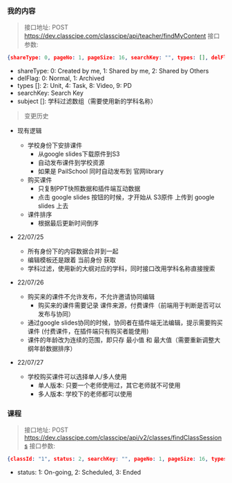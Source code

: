 ### 我的内容
> 接口地址: POST https://dev.classcipe.com/classcipe/api/teacher/findMyContent
> 接口参数: 
```json
{shareType: 0, pageNo: 1, pageSize: 16, searchKey: "", types: [], delFlag: 0, schoolId: "1"}
```
- shareType: 0: Created by me, 1: Shared by me, 2: Shared by Others
- delFlag: 0: Normal, 1: Archived
- types []: 2: Unit, 4: Task, 8: Video, 9: PD
- searchKey: Search Key
- subject []: 学科过滤数组（需要使用新的学科名称）

> 变更历史
- 现有逻辑
  - 学校身份下安排课件
    - 从google slides下载原件到S3
    - 自动发布课件到学校资源
    - 如果是 PailSchool 同时自动发布到 官网library
  - 购买课件
    - 只复制PPT快照数据和插件端互动数据
    - 点击 google slides 按钮的时候，才开始从 S3原件 上传到 google slides 上去
  - 课件排序
    - 根据最后更新时间倒序

- 22/07/25
  - 所有身份下的内容数据合并到一起
  - 编辑模板还是跟着 当前身份 获取
  - 学科过滤，使用新的大纲对应的学科，同时接口改用学科名称直接搜索

- 22/07/26
  - 购买来的课件不允许发布，不允许邀请协同编辑
    - 购买来的课件需要记录 课件来源，付费课件（前端用于判断是否可以 发布与协同）
  - 通过google slides协同的时候，协同者在插件端无法编辑，提示需要购买课件 (付费课件，在插件端只有购买者能使用)
  - 课件的年龄改为连续的范围，即只存 最小值 和 最大值（需要重新调整大纲年龄数据排序）

- 22/07/27
  - 学校购买课件可以选择单人/多人使用
    - 单人版本: 只要一个老师使用过，其它老师就不可使用
    - 多人版本: 学校下的老师都可以使用

### 课程
> 接口地址: POST https://dev.classcipe.com/classcipe/api/v2/classes/findClassSessions
> 接口参数: 
```json
{classId: "1", status: 2, searchKey: "", pageNo: 1, pageSize: 16, types: [], delFlag: 0}
```
- status: 1: On-going, 2: Scheduled, 3: Ended


